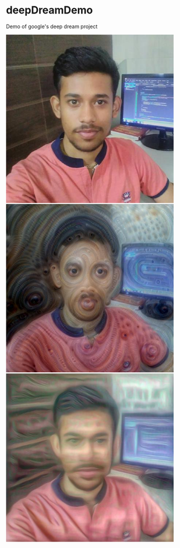 # deepDreamDemo
Demo of google's deep dream project 

![alt-text](https://github.com/vnyk/deepDreamDemo/blob/master/img/DD.jpeg)![alt-text](https://github.com/vnyk/deepDreamDemo/blob/master/img/dream_image_ou1t.jpg)
![alt-text](https://github.com/vnyk/deepDreamDemo/blob/master/img/dream_image_out3.jpg)
